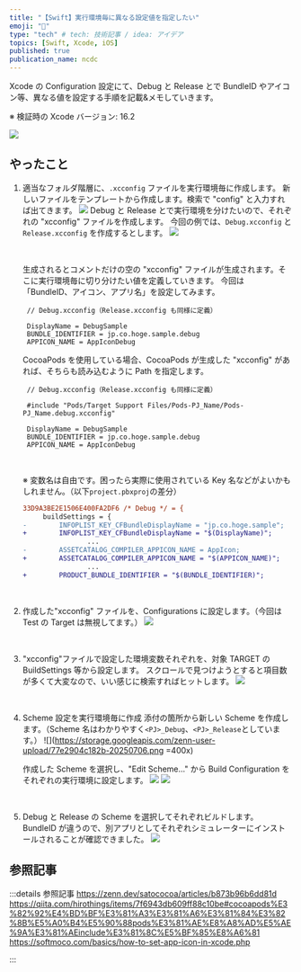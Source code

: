 ```yaml
---
title: "【Swift】実行環境毎に異なる設定値を指定したい"
emoji: "🍣"
type: "tech" # tech: 技術記事 / idea: アイデア
topics: [Swift, Xcode, iOS]
published: true
publication_name: ncdc
---
```


Xcode の Configuration 設定にて、Debug と Release とで BundleID やアイコン等、異なる値を設定する手順を記載&メモしていきます。

※ 検証時の Xcode バージョン: 16.2

![](https://storage.googleapis.com/zenn-user-upload/dd3fb72aa2b3-20250703.png)

## やったこと

1. 適当なフォルダ階層に、`.xcconfig` ファイルを実行環境毎に作成します。
   新しいファイルをテンプレートから作成します。検索で "config" と入力すれば出てきます。
   ![](https://storage.googleapis.com/zenn-user-upload/7a444c84d839-20250703.png)
   Debug と Release とで実行環境を分けたいので、それぞれの "xcconfig" ファイルを作成します。
   今回の例では、`Debug.xcconfig` と `Release.xcconfig` を作成するとします。
   ![](https://storage.googleapis.com/zenn-user-upload/c43c2c7247b1-20250703.png)

   <br>

   生成されるとコメントだけの空の "xcconfig" ファイルが生成されます。そこに実行環境毎に切り分けたい値を定義していきます。
   今回は 「BundleID、アイコン、アプリ名」を設定してみます。

   ```xcconfig
    // Debug.xcconfig（Release.xcconfig も同様に定義）

    DisplayName = DebugSample
    BUNDLE_IDENTIFIER = jp.co.hoge.sample.debug
    APPICON_NAME = AppIconDebug
   ```

   CocoaPods を使用している場合、CocoaPods が生成した "xcconfig" があれば、そちらも読み込むように Path を指定します。

   ```xcconfig Debug.xcconfig
    // Debug.xcconfig（Release.xcconfig も同様に定義）

    #include "Pods/Target Support Files/Pods-PJ_Name/Pods-PJ_Name.debug.xcconfig"

    DisplayName = DebugSample
    BUNDLE_IDENTIFIER = jp.co.hoge.sample.debug
    APPICON_NAME = AppIconDebug
   ```

   <br>

   ※ 変数名は自由です。困ったら実際に使用されている Key 名などがよいかもしれません。（以下`project.pbxproj`の差分）

   ```diff pbxproj
   33D9A3BE2E1506E400FA2DF6 /* Debug */ = {
        buildSettings = {
   -		INFOPLIST_KEY_CFBundleDisplayName = "jp.co.hoge.sample";
   +		INFOPLIST_KEY_CFBundleDisplayName = "$(DisplayName)";
                   ...
   -		ASSETCATALOG_COMPILER_APPICON_NAME = AppIcon;
   +		ASSETCATALOG_COMPILER_APPICON_NAME = "$(APPICON_NAME)";
                   ...
   +		PRODUCT_BUNDLE_IDENTIFIER = "$(BUNDLE_IDENTIFIER)";
   ```

   <br>

2. 作成した"xcconfig" ファイルを、Configurations に設定します。（今回は Test の Target は無視してます。）
   ![](https://storage.googleapis.com/zenn-user-upload/68308bc1f0b6-20250703.png)

   <br>

3. "xcconfig"ファイルで設定した環境変数それぞれを、対象 TARGET の BuildSettings 等から設定します。
   スクロールで見つけようとすると項目数が多くて大変なので、いい感じに検索すればヒットします。
   ![](https://storage.googleapis.com/zenn-user-upload/15fc4ea2c09c-20250706.png)

   <br>

4. Scheme 設定を実行環境毎に作成
   添付の箇所から新しい Scheme を作成します。（Scheme 名はわかりやすく`<PJ>_Debug`、`<PJ>_Release`としています。）
   ![](https://storage.googleapis.com/zenn-user-upload/77e2904c182b-20250706.png =400x)

   作成した Scheme を選択し、"Edit Scheme..." から Build Configuration をそれぞれの実行環境に設定します。
   ![](https://storage.googleapis.com/zenn-user-upload/56e61d1d3f2f-20250706.png)
   ![](https://storage.googleapis.com/zenn-user-upload/c5f990518199-20250706.png)

    <br>

5. Debug と Release の Scheme を選択してそれぞれビルドします。
   BundleID が違うので、別アプリとしてそれぞれシミュレーターにインストールされることが確認できました。
   ![](https://storage.googleapis.com/zenn-user-upload/3962471f0fc9-20250706.png)

## 参照記事

:::details 参照記事
https://zenn.dev/satococoa/articles/b873b96b6dd81d
https://qiita.com/hirothings/items/7f6943db609ff88c10be#cocoapods%E3%82%92%E4%BD%BF%E3%81%A3%E3%81%A6%E3%81%84%E3%82%8B%E5%A0%B4%E5%90%88pods%E3%81%AE%E8%A8%AD%E5%AE%9A%E3%81%AEinclude%E3%81%8C%E5%BF%85%E8%A6%81
https://softmoco.com/basics/how-to-set-app-icon-in-xcode.php

:::
